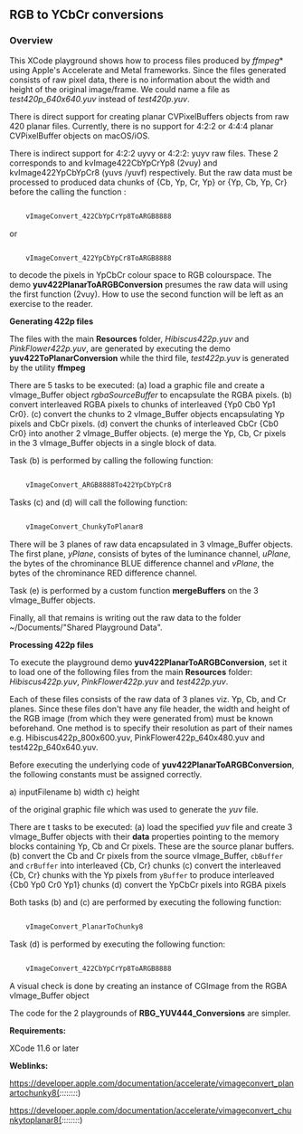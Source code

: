 ## RGB to YCbCr conversions

### Overview

This XCode playground shows how to process files produced by *ffmpeg** using Apple's Accelerate and Metal frameworks. Since the files generated consists of raw pixel data, there is no information about the width and height of the original image/frame. We could name a file as *test420p_640x640.yuv* instead of *test420p.yuv*.

There is direct support for creating planar CVPixelBuffers objects from  raw 420 planar files. Currently, there is no support for 4:2:2 or 4:4:4  planar CVPixelBuffer objects on macOS/iOS.

There is indirect support for 4:2:2 uyvy or 4:2:2: yuyv raw files. These 2 corresponds to 
 and kvImage422CbYpCrYp8 (2vuy)  and kvImage422YpCbYpCr8 (yuvs /yuvf) respectively.  But the raw data must be processed to produced data chunks of {Cb, Yp, Cr, Yp} or  {Yp, Cb, Yp, Cr} before the calling the function :

```swift

    vImageConvert_422CbYpCrYp8ToARGB8888

 ```
   
or 

```swift

    vImageConvert_422YpCbYpCr8ToARGB8888

 ```

to decode the pixels in YpCbCr colour space to RGB colourspace. The demo **yuv422PlanarToARGBConversion** presumes the raw data will using the first function (2vuy). How to use the second function will be left as an exercise to the reader.


**Generating 422p files**

The files with the main **Resources** folder, *Hibiscus422p.yuv* and *PinkFlower422p.yuv*, are generated by executing the demo **yuv422ToPlanarConversion** while the third file, *test422p.yuv* is generated by the utility **ffmpeg**

There are 5 tasks to be executed:
(a) load a graphic file and create a vImage_Buffer object *rgbaSourceBuffer* to encapsulate the RGBA pixels.
(b) convert interleaved RGBA pixels to chunks of interleaved {Yp0 Cb0 Yp1 Cr0}.
(c) convert the chunks to 2 vImage_Buffer objects encapsulating Yp pixels and CbCr pixels.
(d) convert the chunks of interleaved CbCr {Cb0 Cr0} into another 2 vImage_Buffer objects.
(e) merge the Yp, Cb, Cr pixels in the 3 vImage_Buffer objects in a single block of data.

Task (b) is performed by calling the following function:

```swift

    vImageConvert_ARGB8888To422YpCbYpCr8

 ```

Tasks (c) and (d) will call the following function:

```swift

    vImageConvert_ChunkyToPlanar8

 ```

There will be 3 planes of raw data encapsulated in 3 vImage_Buffer objects. The first plane, *yPlane*, consists of bytes of the luminance channel, *uPlane*, the bytes of the chrominance BLUE difference channel and *vPlane*, the  bytes of the chrominance RED difference channel. 

Task (e) is performed by a custom function **mergeBuffers** on the 3 vImage_Buffer objects.

Finally, all that remains is writing out the raw data to the folder ~/Documents/"Shared Playground Data".



**Processing 422p files**

To execute the playground demo **yuv422PlanarToARGBConversion**, set it to load one of the following files from the  main **Resources** folder: *Hibiscus422p.yuv*, *PinkFlower422p.yuv* and *test422p.yuv*. 

Each of these files consists of the raw data of 3 planes viz. Yp, Cb, and Cr planes. Since these files don't have any file header, the width and height of the RGB image (from which they were generated from) must be known beforehand. One method is to specify their resolution as part of their names e.g.  Hibiscus422p_800x600.yuv, PinkFlower422p_640x480.yuv and test422p_640x640.yuv.

Before executing the underlying code of **yuv422PlanarToARGBConversion**, the following constants must be assigned correctly.

a) inputFilename
b) width
c) height

of the original graphic file which was used to generate the *yuv* file.

There are t tasks to be executed:
(a) load the specified *yuv* file and create 3 vImage_Buffer objects with their **data** properties pointing to the memory blocks containing  Yp, Cb and Cr pixels. These are the source planar buffers.
(b) convert the Cb and Cr pixels from the source vImage_Buffer, `cbBuffer` and `crBuffer` into interleaved {Cb, Cr} chunks
(c) convert the interleaved {Cb, Cr} chunks with the Yp pixels from `yBuffer` to produce interleaved {Cb0 Yp0 Cr0 Yp1} chunks
(d) convert the YpCbCr pixels into RGBA pixels

Both tasks (b) and (c) are performed by executing the  following function:

```swift

    vImageConvert_PlanarToChunky8

 ```

Task (d) is performed by  executing the  following function:

```swift

    vImageConvert_422CbYpCrYp8ToARGB8888

 ```

A visual check is done by creating an instance of CGImage from the RGBA vImage_Buffer object

The code for the 2 playgrounds of **RBG_YUV444_Conversions** are simpler.


**Requirements:**

XCode 11.6 or later

**Weblinks:**

https://developer.apple.com/documentation/accelerate/vimageconvert_planartochunky8(_:_:_:_:_:_:_:_:)

https://developer.apple.com/documentation/accelerate/vimageconvert_chunkytoplanar8(_:_:_:_:_:_:_:_:)


